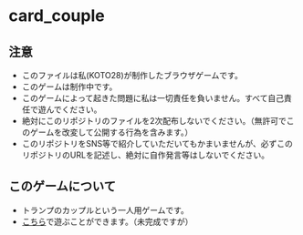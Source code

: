 # card_couple

## 注意

- このファイルは私(KOTO28)が制作したブラウザゲームです。
- このゲームは制作中です。
- このゲームによって起きた問題に私は一切責任を負いません。すべて自己責任で遊んでください。
- 絶対にこのリポジトリのファイルを2次配布しないでください。（無許可でこのゲームを改変して公開する行為を含みます。）
- このリポジトリをSNS等で紹介していただいてもかまいませんが、必ずこのリポジトリのURLを記述し、絶対に自作発言等はしないでください。

## このゲームについて

- トランプのカップルという一人用ゲームです。
- [こちら](https://koto28.github.io/card_couple/ "https://koto28.github.io/card_couple/")で遊ぶことができます。（未完成ですが）
